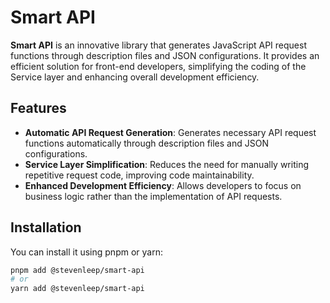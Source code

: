 # Smart API

**Smart API** is an innovative library that generates JavaScript API request functions through description files and JSON configurations. It provides an efficient solution for front-end developers, simplifying the coding of the Service layer and enhancing overall development efficiency.

## Features

- **Automatic API Request Generation**: Generates necessary API request functions automatically through description files and JSON configurations.
- **Service Layer Simplification**: Reduces the need for manually writing repetitive request code, improving code maintainability.
- **Enhanced Development Efficiency**: Allows developers to focus on business logic rather than the implementation of API requests.

## Installation

You can install it using pnpm or yarn:

```bash
pnpm add @stevenleep/smart-api
# or
yarn add @stevenleep/smart-api